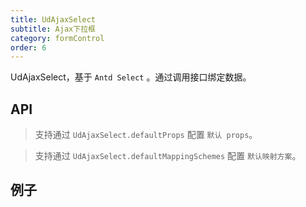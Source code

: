 ```yaml
---
title: UdAjaxSelect
subtitle: Ajax下拉框
category: formControl
order: 6
---
```


UdAjaxSelect，基于 `Antd Select` 。通过调用接口绑定数据。

## API

> 支持通过 `UdAjaxSelect.defaultProps` 配置 `默认 props`。

> 支持通过 `UdAjaxSelect.defaultMappingSchemes` 配置 `默认映射方案`。

<!-- ud-ts("index.tsx", "UdAjaxSelectProps") -->

## 例子

<!-- ud-demo("基本用法", "最基本的用法", "demos/basic.tsx") -->

<!-- ud-demo("结合表单", "结合表单使用", "demos/form.tsx") -->

<!-- ud-demo("自定义数据绑定", "当后端返回的结构不是标准结构时，可通过 mapping 实现自定义数据绑定", "demos/mapping.tsx") -->

<!-- ud-demo("query 支持 Promise", "当获取下拉数据请求比较特殊时可在 query 属性传入一个 Promise 发起合适的请求来获取下拉数据", "demos/query.tsx") -->

<!-- ud-demo("联动用法", "进入页面通过queryAfterMount设置是否获取数据，通过params不同重新获取数据", "demos/linkage.tsx") -->
